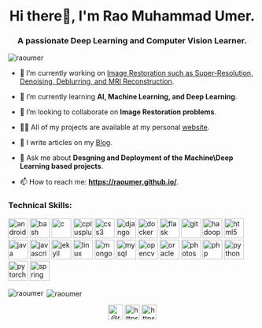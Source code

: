 <h1 align="center">Hi there👋, I'm Rao Muhammad Umer.</h1>
<h3 align="center">A passionate Deep Learning and Computer Vision Learner.</h3>

<p align="left"> <img src="https://komarev.com/ghpvc/?username=raoumer" alt="raoumer" /> </p>

- 🔭 I’m currently working on [Image Restoration such as Super-Resolution, Denoising, Deblurring, and MRI Reconstruction](https://github.com/RaoUmer/SRResCGAN).

- 🌱 I’m currently learning **AI, Machine Learning, and Deep Learning**.

- 👯 I’m looking to collaborate on **Image Restoration problems**.

- 👨‍💻 All of my projects are available at my personal [website](https://raoumer.github.io/).

- 📝 I write articles on my [Blog](https://raoumer.github.io/blog1.html).

- 💬 Ask me about **Desgning and Deployment of the Machine\Deep Learning based projects**.

- 📫 How to reach me: **https://raoumer.github.io/**.

### Technical Skills:

<p align="left"><img src="https://devicons.github.io/devicon/devicon.git/icons/android/android-original-wordmark.svg" alt="android" width="40" height="40"/> <img src="https://www.vectorlogo.zone/logos/gnu_bash/gnu_bash-icon.svg" alt="bash" width="40" height="40"/> <img src="https://devicons.github.io/devicon/devicon.git/icons/c/c-original.svg" alt="c" width="40" height="40"/> <img src="https://devicons.github.io/devicon/devicon.git/icons/cplusplus/cplusplus-original.svg" alt="cplusplus" width="40" height="40"/> <img src="https://devicons.github.io/devicon/devicon.git/icons/css3/css3-original-wordmark.svg" alt="css3" width="40" height="40"/> <img src="https://devicons.github.io/devicon/devicon.git/icons/django/django-original.svg" alt="django" width="40" height="40"/> <img src="https://devicons.github.io/devicon/devicon.git/icons/docker/docker-original-wordmark.svg" alt="docker" width="40" height="40"/> <img src="https://www.vectorlogo.zone/logos/pocoo_flask/pocoo_flask-icon.svg" alt="flask" width="40" height="40"/> <img src="https://www.vectorlogo.zone/logos/git-scm/git-scm-icon.svg" alt="git" width="40" height="40"/> <img src="https://www.vectorlogo.zone/logos/apache_hadoop/apache_hadoop-icon.svg" alt="hadoop" width="40" height="40"/> <img src="https://devicons.github.io/devicon/devicon.git/icons/html5/html5-original-wordmark.svg" alt="html5" width="40" height="40"/> <img src="https://devicons.github.io/devicon/devicon.git/icons/java/java-original-wordmark.svg" alt="java" width="40" height="40"/> <img src="https://devicons.github.io/devicon/devicon.git/icons/javascript/javascript-original.svg" alt="javascript" width="40" height="40"/> <img src="https://www.vectorlogo.zone/logos/jekyllrb/jekyllrb-icon.svg" alt="jekyll" width="40" height="40"/> <img src="https://devicons.github.io/devicon/devicon.git/icons/linux/linux-original.svg" alt="linux" width="40" height="40"/> <img src="https://devicons.github.io/devicon/devicon.git/icons/mongodb/mongodb-original-wordmark.svg" alt="mongodb" width="40" height="40"/> <img src="https://devicons.github.io/devicon/devicon.git/icons/mysql/mysql-original-wordmark.svg" alt="mysql" width="40" height="40"/> <img src="https://www.vectorlogo.zone/logos/opencv/opencv-icon.svg" alt="opencv" width="40" height="40"/> <img src="https://devicons.github.io/devicon/devicon.git/icons/oracle/oracle-original.svg" alt="oracle" width="40" height="40"/> <img src="https://devicons.github.io/devicon/devicon.git/icons/photoshop/photoshop-plain.svg" alt="photoshop" width="40" height="40"/> <img src="https://devicons.github.io/devicon/devicon.git/icons/php/php-original.svg" alt="php" width="40" height="40"/> <img src="https://devicons.github.io/devicon/devicon.git/icons/python/python-original.svg" alt="python" width="40" height="40"/> <img src="https://www.vectorlogo.zone/logos/pytorch/pytorch-icon.svg" alt="pytorch" width="40" height="40"/> <img src="https://www.vectorlogo.zone/logos/springio/springio-icon.svg" alt="spring" width="40" height="40"/></p><p><img align="left" src="https://github-readme-stats.vercel.app/api/top-langs/?username=RaoUmer&layout=compact&hide=html" alt="raoumer" /></p>

<p>&nbsp;<img align="center" src="https://github-readme-stats.vercel.app/api?username=RaoUmer&show_icons=true" alt="raoumer" /></p>

<p align="center">
<a href="https://twitter.com/@raoumer_swl" target="blank"><img align="center" src="https://cdn.jsdelivr.net/npm/simple-icons@3.0.1/icons/twitter.svg" alt="@raoumer_swl" height="30" width="30" /></a>
<a href="https://linkedin.com/in/https://www.linkedin.com/in/raomumer/" target="blank"><img align="center" src="https://cdn.jsdelivr.net/npm/simple-icons@3.0.1/icons/linkedin.svg" alt="https://www.linkedin.com/in/raomumer/" height="30" width="30" /></a>
<a href="https://fb.com/https://www.facebook.com/rao.m.umer" target="blank"><img align="center" src="https://cdn.jsdelivr.net/npm/simple-icons@3.0.1/icons/facebook.svg" alt="https://www.facebook.com/rao.m.umer" height="30" width="30" /></a>
</p>
